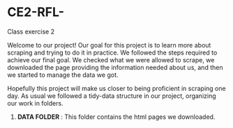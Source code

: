 # CE2-RFL-
Class exercise 2 

Welcome to our project!
Our goal for this project is to learn more about scraping and trying to do it in practice.
We followed the steps required to achieve our final goal. We checked what we were allowed to scrape, we downloaded the page providing the information needed about us, and then we started to manage the data we got.

Hopefully this project will make us closer to being proficient in scraping one day.
As usual we followed a tidy-data structure in our project, organizing our work in folders.
1. **DATA FOLDER** : This folder contains the html pages we downloaded.
